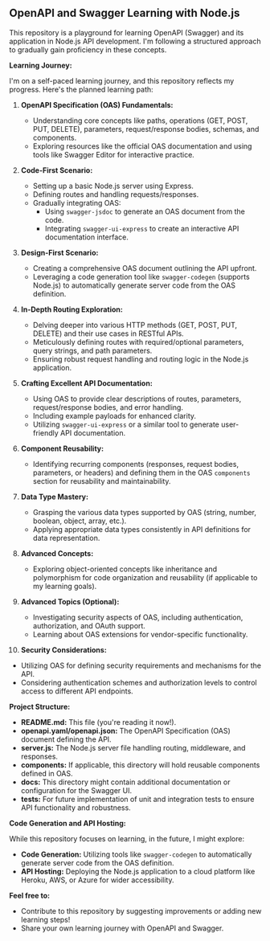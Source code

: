 ## OpenAPI and Swagger Learning with Node.js

This repository is a playground for learning OpenAPI (Swagger) and its application in Node.js API development. I'm following a structured approach to gradually gain proficiency in these concepts.

**Learning Journey:**

I'm on a self-paced learning journey, and this repository reflects my progress.  Here's the planned learning path:

1. **OpenAPI Specification (OAS) Fundamentals:**
   - Understanding core concepts like paths, operations (GET, POST, PUT, DELETE), parameters, request/response bodies, schemas, and components.
   - Exploring resources like the official OAS documentation and using tools like Swagger Editor for interactive practice.

2. **Code-First Scenario:**
   - Setting up a basic Node.js server using Express.
   - Defining routes and handling requests/responses.
   - Gradually integrating OAS:
     - Using `swagger-jsdoc` to generate an OAS document from the code.
     - Integrating `swagger-ui-express` to create an interactive API documentation interface.

3. **Design-First Scenario:**
   - Creating a comprehensive OAS document outlining the API upfront.
   - Leveraging a code generation tool like `swagger-codegen` (supports Node.js) to automatically generate server code from the OAS definition.

4. **In-Depth Routing Exploration:**
   - Delving deeper into various HTTP methods (GET, POST, PUT, DELETE) and their use cases in RESTful APIs.
   - Meticulously defining routes with required/optional parameters, query strings, and path parameters.
   - Ensuring robust request handling and routing logic in the Node.js application.

5. **Crafting Excellent API Documentation:**
   - Using OAS to provide clear descriptions of routes, parameters, request/response bodies, and error handling.
   - Including example payloads for enhanced clarity.
   - Utilizing `swagger-ui-express` or a similar tool to generate user-friendly API documentation.

6. **Component Reusability:**
   - Identifying recurring components (responses, request bodies, parameters, or headers) and defining them in the OAS `components` section for reusability and maintainability.

7. **Data Type Mastery:**
   - Grasping the various data types supported by OAS (string, number, boolean, object, array, etc.).
   - Applying appropriate data types consistently in API definitions for data representation.

8. **Advanced Concepts:**
   - Exploring object-oriented concepts like inheritance and polymorphism for code organization and reusability (if applicable to my learning goals).

9. **Advanced Topics (Optional):**
   - Investigating security aspects of OAS, including authentication, authorization, and OAuth support.
   - Learning about OAS extensions for vendor-specific functionality.

10. **Security Considerations:**
   - Utilizing  OAS for defining security requirements and mechanisms for the API.
   - Considering authentication schemes and authorization levels to control access to different API endpoints.

**Project Structure:**

- **README.md:** This file (you're reading it now!).
- **openapi.yaml/openapi.json:** The OpenAPI Specification (OAS) document defining the API.
- **server.js:** The Node.js server file handling routing, middleware, and responses.
- **components:** If applicable, this directory will hold reusable components defined in OAS.
- **docs:** This directory might contain additional documentation or configuration for the Swagger UI.
- **tests:** For future implementation of unit and integration tests to ensure API functionality and robustness.

**Code Generation and API Hosting:**

While this repository focuses on learning, in the future, I might explore:

- **Code Generation:** Utilizing tools like `swagger-codegen` to automatically generate server code from the OAS definition.
- **API Hosting:** Deploying the Node.js application to a cloud platform like Heroku, AWS, or Azure for wider accessibility.

**Feel free to:**

- Contribute to this repository by suggesting improvements or adding new learning steps!
- Share your own learning journey with OpenAPI and Swagger.
